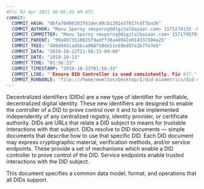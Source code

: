 ```yaml
---
#Fri 02 Apr 2021 06:05:43 AM UTC
commit:
  COMMIT_HASH: "dbfa70466303f61dec40cb1281e37017cdf3ba36"
  COMMIT_AUTHOR: "Manu Sporny <msporny@digitalbazaar.com> 1571274135 -0400"
  COMMIT_COMMITTER: "Manu Sporny <msporny@digitalbazaar.com> 1571795793 -0400"
  COMMIT_PARENT: "99a0873510025f9adff38a40942e014337504a25"
  COMMIT_TREE: "406d942cad5bca968f58de51c69bd07e2b7fe7eb"
  COMMIT_DATA: "2019-10-22T21:56:33-04:00"
  COMMIT_DATE: "2019-10-23"
  COMMIT_TIME: "01:56:33"
  COMMIT_TIMESTAMP: "2019-10-23T01:56:33"
  COMMIT_LINE: ""Ensure DID Controller is used consistently. Fix #37."
  COMMIT_RUNNABLE: "file:///home/ewelton/Desktop/I/did-biometrics/did-core-dataset/analysis/gitinfo/dbfa70466303f61dec40cb1281e37017cdf3ba36/snapshot/index.html"
---
```


<section id="abstract">
<p>
<a>Decentralized identifiers</a> (DIDs) are a new type of identifier for
verifiable, decentralized digital identity. These new identifiers
are designed to enable the controller of a <a>DID</a> to prove control over
it and to be implemented independently of any centralized registry,
identity provider, or certificate authority. <a>DIDs</a> are URLs that relate
a <a>DID subject</a> to means for trustable interactions with that subject.
<a>DIDs</a> resolve to <a>DID documents</a> — simple documents that describe how
to use that specific <a>DID</a>. Each <a>DID document</a> may express cryptographic
material, verification methods, and/or <a>service endpoints</a>. These provide
a set of mechanisms which enable a <a>DID controller</a> to prove control of the
<a>DID</a>. <a>Service endpoints</a> enable trusted interactions with the <a>DID
subject</a>.
    </p>
<p>
This document specifies a common data model, format, and operations that
all <a>DIDs</a> support.
    </p>
</section>
